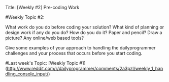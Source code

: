 Title: [Weekly #2] Pre-coding Work

#Weekly Topic #2:

What work do you do before coding your solution? What kind of planning or design work if any do you do? How do you do it? Paper and pencil? Draw a picture? Any online/web based tools?

Give some examples of your approach to handling the dailyprogrammer challenges and your process that occurs before you start coding.

#Last week's Topic:
[Weekly Topic #1] (http://www.reddit.com/r/dailyprogrammer/comments/2a3pzl/weekly_1_handling_console_input/)